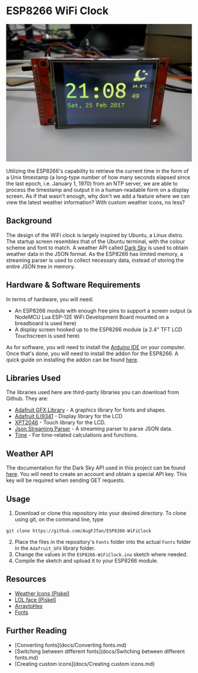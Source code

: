 # ESP8266 WiFi Clock

![WiFi Clock](/images/WiFiClock.jpg)

Utilizing the ESP8266's capability to retrieve the current time in the form of a Unix timestamp (a long-type number of how many seconds elapsed since the last epoch, i.e. January 1, 1970) from an NTP server, we are able to process the timestamp and output it in a human-readable form on a display screen. As if that wasn't enough, why don't we add a feature where we can view the latest weather information? With custom weather icons, no less? 

## Background

The design of the WiFi clock is largely inspired by Ubuntu, a Linux distro. The startup screen resembles that of the Ubuntu terminal, with the colour scheme and font to match. A weather API called [Dark Sky](https://darksky.net) is used to obtain weather data in the JSON format. As the ESP8266 has limited memory, a streaming parser is used to collect necessary data, instead of storing the entire JSON tree in memory.

## Hardware & Software Requirements

In terms of hardware, you will need:
* An ESP8266 module with enough free pins to support a screen output (a NodeMCU Lua ESP-12E WiFi Development Board mounted on a breadboard is used here)
* A display screen hooked up to the ESP8266 module (a 2.4" TFT LCD Touchscreen is used here)

As for software, you will need to install the [Arduino IDE](https://www.arduino.cc/en/main/software) on your computer. Once that's done, you will need to install the addon for the ESP8266. A quick guide on installing the addon can be found [here](https://learn.sparkfun.com/tutorials/esp8266-thing-hookup-guide/installing-the-esp8266-arduino-addon).

## Libraries Used

The libraries used here are third-party libraries you can download from Github. They are:
* [Adafruit GFX Library](https://github.com/adafruit/Adafruit-GFX-Library) - A graphics library for fonts and shapes.
* [Adafruit ILI9341](https://github.com/adafruit/Adafruit_ILI9341) - Display library for the LCD
* [XPT2046](https://github.com/spapadim/XPT2046) - Touch library for the LCD.
* [Json Streaming Parser](https://github.com/squix78/json-streaming-parser) - A streaming parser to parse JSON data.
* [Time](https://github.com/PaulStoffregen/Time) - For time-related calculations and functions.

## Weather API

The documentation for the Dark Sky API used in this project can be found [here](https://darksky.net/dev/docs). You will need to create an account and obtain a special API key. This key will be required when sending GET requests.

## Usage

1. Download or clone this repository into your desired directory. To clone using git, on the command line, type

```shell
git clone https://github.com/AugFJTan/ESP8266-WiFiClock
```
2. Place the files in the repository's `Fonts` folder into the actual `Fonts` folder in the `Adafruit_GFX` library folder.
3. Change the values in the `ESP8266-WiFiClock.ino` sketch where needed.
4. Compile the sketch and upload it to your ESP8266 module.

## Resources

* [Weather Icons (Piskel)](http://www.piskelapp.com/p/agxzfnBpc2tlbC1hcHByEwsSBlBpc2tlbBiAgICz7OTVCQw/view)
* [LOL face (Piskel)](http://www.piskelapp.com/p/agxzfnBpc2tlbC1hcHByEwsSBlBpc2tlbBiAgIDLpq3DCww/view)
* [ArraytoHex](/ArraytoHex)
* [Fonts](/Fonts)

## Further Reading

* [Converting fonts](docs/Converting fonts.md)
* [Switching between different fonts](docs/Switching between different fonts.md)
* [Creating custom icons](docs/Creating custom icons.md)
